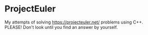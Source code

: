 # ProjectEuler
My attempts of solving https://projecteuler.net/ problems using C++. PLEASE! Don't look until you find an answer by yourself.

